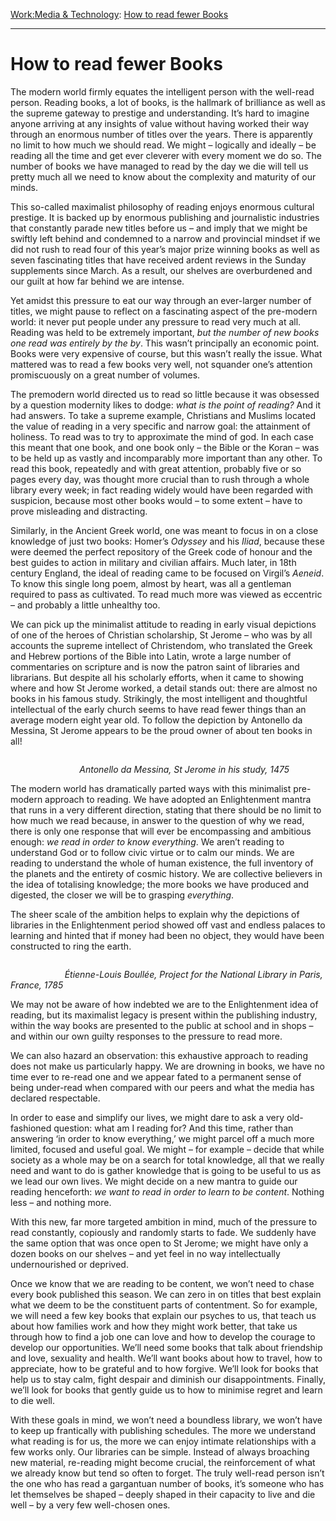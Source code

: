 [Work:](https://www.theschooloflife.com/thebookoflife/category/work/)[Media & Technology](https://www.theschooloflife.com/thebookoflife/category/work/media-and-technology/): [How to read fewer Books](https://www.theschooloflife.com/thebookoflife/how-to-read-fewer-books/)

* * *

# How to read fewer Books

The modern world firmly equates the intelligent person with the well-read person. Reading books, a lot of books, is the hallmark of brilliance as well as the supreme gateway to prestige and understanding. It’s hard to imagine anyone arriving at any insights of value without having worked their way through an enormous number of titles over the years. There is apparently no limit to how much we should read. We might – logically and ideally – be reading all the time and get ever cleverer with every moment we do so. The number of books we have managed to read by the day we die will tell us pretty much all we need to know about the complexity and maturity of our minds.

This so-called maximalist philosophy of reading enjoys enormous cultural prestige. It is backed up by enormous publishing and journalistic industries that constantly parade new titles before us – and imply that we might be swiftly left behind and condemned to a narrow and provincial mindset if we did not rush to read four of this year’s major prize winning books as well as seven fascinating titles that have received ardent reviews in the Sunday supplements since March. As a result, our shelves are overburdened and our guilt at how far behind we are intense.

Yet amidst this pressure to eat our way through an ever-larger number of titles, we might pause to reflect on a fascinating aspect of the pre-modern world: it never put people under any pressure to read very much at all. Reading was held to be extremely important, _but the number of new books one read was entirely by the by_. This wasn’t principally an economic point. Books were very expensive of course, but this wasn’t really the issue. What mattered was to read a few books very well, not squander one’s attention promiscuously on a great number of volumes.

The premodern world directed us to read so little because it was obsessed by a question modernity likes to dodge: _what is the point of reading?_ And it had answers. To take a supreme example, Christians and Muslims located the value of reading in a very specific and narrow goal: the attainment of holiness. To read was to try to approximate the mind of god. In each case this meant that one book, and one book only – the Bible or the Koran – was to be held up as vastly and incomparably more important than any other. To read this book, repeatedly and with great attention, probably five or so pages every day, was thought more crucial than to rush through a whole library every week; in fact reading widely would have been regarded with suspicion, because most other books would – to some extent – have to prove misleading and distracting.&nbsp;

Similarly, in the Ancient Greek world, one was meant to focus in on a close knowledge of just two books: Homer’s _Odyssey_ and his _Iliad_, because these were deemed the perfect repository of the Greek code of honour and the best guides to action in military and civilian affairs. Much later, in 18th century England, the ideal of reading came to be focused on Virgil’s _Aeneid_. To know this single long poem, almost by heart, was all a gentleman required to pass as cultivated. To read much more was viewed as eccentric – and probably a little unhealthy too.&nbsp;

We can pick up the minimalist attitude to reading in early visual depictions of one of the heroes of Christian scholarship, St Jerome – who was by all accounts the supreme intellect of Christendom, who translated the Greek and Hebrew portions of the Bible into Latin, wrote a large number of commentaries on scripture and is now the patron saint of libraries and librarians. But despite all his scholarly efforts, when it came to showing where and how St Jerome worked, a detail stands out: there are almost no books in his famous study. Strikingly, the most intelligent and thoughtful intellectual of the early church seems to have read fewer things than an average modern eight year old. To follow the depiction by Antonello da Messina, St Jerome appears to be the proud owner of about ten books in all!&nbsp;

<figure class="aligncenter"><img src="https://lh6.googleusercontent.com/MeldNDUkbBYzzwnDz4HQCoos9VHSax5A6anrM0XA7Ligyij63cPqNADal0KDO7JjgjRiiyse_eXZqwG2frCB3uWhxUmfFD-j96Dn1vP91XxkJ8X033vNXaKc7IfrbX_vMnZg9jeI" alt=""></figure>

&nbsp;&nbsp;&nbsp;&nbsp;&nbsp;&nbsp;&nbsp;&nbsp;&nbsp;&nbsp;&nbsp;&nbsp;&nbsp;&nbsp;&nbsp;&nbsp;&nbsp;&nbsp;&nbsp;&nbsp;&nbsp;&nbsp;&nbsp;&nbsp;&nbsp;&nbsp;&nbsp;&nbsp;_Antonello da Messina, St Jerome in his study, 1475_

The modern world has dramatically parted ways with this minimalist pre-modern approach to reading. We have adopted an Enlightenment mantra that runs in a very different direction, stating that there should be no limit to how much we read because, in answer to the question of why we read, there is only one response that will ever be encompassing and ambitious enough: _we read in order to know everything_. We aren’t reading to understand God or to follow civic virtue or to calm our minds. We are reading to understand the whole of human existence, the full inventory of the planets and the entirety of cosmic history. We are collective believers in the idea of totalising knowledge; the more books we have produced and digested, the closer we will be to grasping _everything_.&nbsp;

The sheer scale of the ambition helps to explain why the depictions of libraries in the Enlightenment period showed off vast and endless palaces to learning and hinted that if money had been no object, they would have been constructed to ring the earth.

<figure class="aligncenter"><img src="https://lh5.googleusercontent.com/-Fg2sVCr8c6YS1tSY3sZmJ9DCVnxqByLSH1Pt2yLiLWuXJXadso2UPk-pmfF_7kP3JiRlPwb6tfV6xPprqNl7sL2bNFA2Rp3BxvLPrkRGOzBLKQ_S1zmC4_aMZ5lppQ5XSavDx4x" alt=""></figure>

&nbsp;&nbsp;&nbsp;&nbsp;&nbsp;&nbsp;&nbsp;&nbsp;&nbsp;&nbsp;&nbsp;&nbsp;&nbsp;&nbsp;&nbsp;&nbsp;_&nbsp;&nbsp;&nbsp;&nbsp;&nbsp;&nbsp;Étienne-Louis Boullée, Project for the National Library in Paris, France, 1785_

We may not be aware of how indebted we are to the Enlightenment idea of reading, but its maximalist legacy is present within the publishing industry, within the way books are presented to the public at school and in shops – and within our own guilty responses to the pressure to read more.&nbsp;

We can also hazard an observation: this exhaustive approach to reading does not make us particularly happy. We are drowning in books, we have no time ever to re-read one and we appear fated to a permanent sense of being under-read when compared with our peers and what the media has declared respectable.&nbsp;

In order to ease and simplify our lives, we might dare to ask a very old-fashioned question: what am I reading for? And this time, rather than answering ‘in order to know everything,’ we might parcel off a much more limited, focused and useful goal. We might – for example – decide that while society as a whole may be on a search for total knowledge, all that we really need and want to do is gather knowledge that is going to be useful to us as we lead our own lives. We might decide on a new mantra to guide our reading henceforth: _we want to read in order to learn to be content_. Nothing less – and nothing more.

With this new, far more targeted ambition in mind, much of the pressure to read constantly, copiously and randomly starts to fade. We suddenly have the same option that was once open to St Jerome; we might have only a dozen books on our shelves – and yet feel in no way intellectually undernourished or deprived.

Once we know that we are reading to be content, we won’t need to chase every book published this season. We can zero in on titles that best explain what we deem to be the constituent parts of contentment. So for example, we will need a few key books that explain our psyches to us, that teach us about how families work and how they might work better, that take us through how to find a job one can love and how to develop the courage to develop our opportunities. We’ll need some books that talk about friendship and love, sexuality and health. We’ll want books about how to travel, how to appreciate, how to be grateful and to how forgive. We’ll look for books that help us to stay calm, fight despair and diminish our disappointments. Finally, we’ll look for books that gently guide us to how to minimise regret and learn to die well.

With these goals in mind, we won’t need a boundless library, we won’t have to keep up frantically with publishing schedules. The more we understand what reading is for us, the more we can enjoy intimate relationships with a few works only. Our libraries can be simple. Instead of always broaching new material, re-reading might become crucial, the reinforcement of what we already know but tend so often to forget. The truly well-read person isn’t the one who has read a gargantuan number of books, it’s someone who has let themselves be shaped – deeply shaped in their capacity to live and die well – by a very few well-chosen ones.
